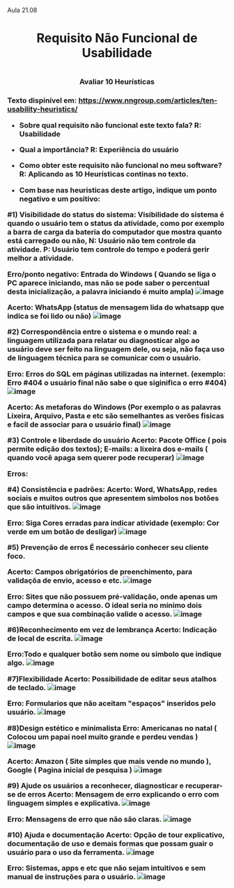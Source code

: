 Aula 21.08

# <h1 align='center'> Requisito Não Funcional de Usabilidade <h1/> 
<h3 align='center'> Avaliar 10 Heurísticas <h3/> 

Texto dispinível em: https://www.nngroup.com/articles/ten-usability-heuristics/

- Sobre qual requisito não funcional este texto fala?
R: Usabilidade

- Qual a importância?
R: Experiência do usuário

- Como obter este requisito não funcional no meu software?
R: Aplicando as 10 Heurísticas continas no texto.

- Com base nas heuristicas deste artigo, indique um ponto negativo e um positivo:

#1) Visibilidade do status do sistema: Visibilidade do sistema é quando o usuário tem o status da atividade, como por exemplo a barra de carga da bateria do computador que mostra quanto está carregado ou não,
N: Usuário não tem controle da atividade.
P: Usuário tem controle do tempo e poderá gerir melhor a atividade.

Erro/ponto negativo: Entrada do Windows ( Quando se liga o PC aparece iniciando, mas não se pode saber o percentual desta inicialização, a palavra iniciando é muito ampla)
![image](https://github.com/Amandavannuccic/Bertoti_Engenharia_de_Software-Fatec/assets/127263243/e27db3b7-2803-44b2-b721-8c7cbefb0ba0)


Acerto: WhatsApp (status de mensagem lida do whatsapp que indica se foi lido ou não)
![image](https://github.com/Amandavannuccic/Bertoti_Engenharia_de_Software-Fatec/assets/127263243/94a5f7f7-c587-4359-ab15-f1e87c355ce6)

#2) Correspondência entre o sistema e o mundo real: a linguagem utilizada para relatar ou diagnosticar algo ao usuário deve ser feito na linguagem dele, ou seja, não faça uso de linguagem técnica para se comunicar com o usuário.

Erro: Erros do SQL em páginas utilizadas na internet. (exemplo: Erro #404 o usuário final não sabe o que siginifica o erro #404)
![image](https://github.com/Amandavannuccic/Bertoti_Engenharia_de_Software-Fatec/assets/127263243/4eadd8b1-917c-46c0-a5af-0bdf6be9d1db) 

Acerto: As metaforas do Windows (Por exemplo o as palavras Lixeira, Arquivo, Pasta e etc são semelhantes as verões fisicas e facil de associar para o usuário final) 
![image](https://github.com/Amandavannuccic/Bertoti_Engenharia_de_Software-Fatec/assets/127263243/f2221b55-ce8d-473f-a5d7-8d13302e052e)



#3) Controle e liberdade do usuário
Acerto: Pacote Office ( pois permite edição dos textos); E-mails: a lixeira dos e-mails ( quando você apaga sem querer pode recuperar)
![image](https://github.com/Amandavannuccic/Bertoti_Engenharia_de_Software-Fatec/assets/127263243/dc470893-69ad-4ff6-8671-5e54d429c75e)

Erros: 

#4) Consistência e padrões:
Acerto: Word, WhatsApp, redes sociais e muitos outros que apresentem simbolos nos botôes que são intuitivos.
![image](https://github.com/Amandavannuccic/Bertoti_Engenharia_de_Software-Fatec/assets/127263243/7ca2effe-b4e2-420d-a57a-7bbce7d48d8b)

Erro: Siga Cores erradas para indicar atividade (exemplo: Cor verde em um botão de desligar)
![image](https://github.com/Amandavannuccic/Bertoti_Engenharia_de_Software-Fatec/assets/127263243/b83b089e-485f-4884-9f0f-25bdf1d467ba)

#5) Prevenção de erros
É necessário conhecer seu cliente foco.

Acerto:  Campos obrigatórios de preenchimento, para validaçõa de envio, acesso e etc.
![image](https://github.com/Amandavannuccic/Bertoti_Engenharia_de_Software-Fatec/assets/127263243/8ddb1597-0709-4353-8436-a435e13ec7d8)


Erro: Sites que não possuem pré-validação, onde apenas um campo determina o acesso. O ideal seria no minimo dois campos e que sua combinação valide o acesso.
![image](https://github.com/Amandavannuccic/Bertoti_Engenharia_de_Software-Fatec/assets/127263243/385dbd7b-eb75-4380-a043-5db1c89462b8)


#6)Reconhecimento em vez de lembrança
Acerto: Indicação de local de escrita.
![image](https://github.com/Amandavannuccic/Bertoti_Engenharia_de_Software-Fatec/assets/127263243/23eeeaf7-14e9-4b24-9b4b-172976550cf6)

Erro:Todo e qualquer botão sem nome ou simbolo que indique algo.
![image](https://github.com/Amandavannuccic/Bertoti_Engenharia_de_Software-Fatec/assets/127263243/7806bbec-3a65-4a52-b085-60c11ca02cac)

#7)Flexibilidade
Acerto: Possibilidade de editar seus atalhos de teclado.
![image](https://github.com/Amandavannuccic/Bertoti_Engenharia_de_Software-Fatec/assets/127263243/e3324179-2104-4627-8d05-1a210b815eca)

Erro: Formularios que não aceitam "espaços" inseridos pelo usuário.
![image](https://github.com/Amandavannuccic/Bertoti_Engenharia_de_Software-Fatec/assets/127263243/f616404a-bce0-4f77-b36a-1055ff7a3f9d)


#8)Design estético e minimalista
Erro: Americanas no natal ( Colocou um papai noel muito grande e perdeu vendas )
![image](https://github.com/Amandavannuccic/Bertoti_Engenharia_de_Software-Fatec/assets/127263243/ff92fd52-2481-4bf3-935c-2298924d5682)

Acerto: Amazon ( Site simples que mais vende no mundo ), Google ( Pagina inicial de pesquisa )
![image](https://github.com/Amandavannuccic/Bertoti_Engenharia_de_Software-Fatec/assets/127263243/a7560a56-ce36-439d-b9fc-e7ac1c6660e6)

#9) Ajude os usuários a reconhecer, diagnosticar e recuperar-se de erros
Acerto: Mensagem de erro explicando o erro com linguagem simples e explicativa.
![image](https://github.com/Amandavannuccic/Bertoti_Engenharia_de_Software-Fatec/assets/127263243/add9e8c5-f895-4ff7-af0d-1cb52c4f48e6)


Erro: Mensagens de erro que não são claras.
![image](https://github.com/Amandavannuccic/Bertoti_Engenharia_de_Software-Fatec/assets/127263243/468ba810-059a-4b16-a64d-0a0313728d7b)



#10) Ajuda e documentação
Acerto: Opção de tour explicativo, documentação de uso e demais formas que possam guair o usuário para o uso da ferramenta.
![image](https://github.com/Amandavannuccic/Bertoti_Engenharia_de_Software-Fatec/assets/127263243/b5a8a154-62bf-469e-86e0-dd6663445409)


Erro: Sistemas, apps e etc que não sejam intuitivos e sem manual de instruções para o usuário.
![image](https://github.com/Amandavannuccic/Bertoti_Engenharia_de_Software-Fatec/assets/127263243/2f83495b-eb54-43f7-bd60-02895e26861b)

